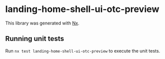 # landing-home-shell-ui-otc-preview

This library was generated with [Nx](https://nx.dev).

## Running unit tests

Run `nx test landing-home-shell-ui-otc-preview` to execute the unit tests.
